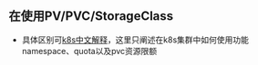 ## 在使用PV/PVC/StorageClass
* 具体区别可[k8s中文解释](https://www.kubernetes.org.cn/pvpvcstorageclass)，这里只阐述在k8s集群中如何使用功能namespace、quota以及pvc资源限额
